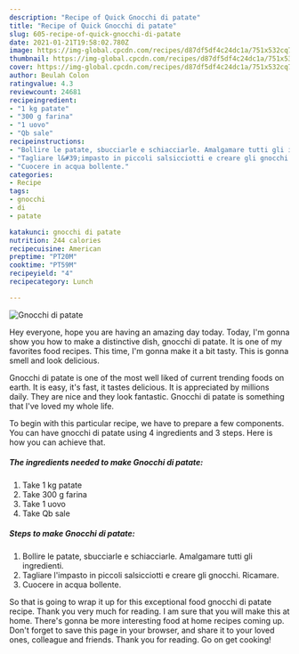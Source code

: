 ```yaml
---
description: "Recipe of Quick Gnocchi di patate"
title: "Recipe of Quick Gnocchi di patate"
slug: 605-recipe-of-quick-gnocchi-di-patate
date: 2021-01-21T19:58:02.780Z
image: https://img-global.cpcdn.com/recipes/d87df5df4c24dc1a/751x532cq70/gnocchi-di-patate-recipe-main-photo.jpg
thumbnail: https://img-global.cpcdn.com/recipes/d87df5df4c24dc1a/751x532cq70/gnocchi-di-patate-recipe-main-photo.jpg
cover: https://img-global.cpcdn.com/recipes/d87df5df4c24dc1a/751x532cq70/gnocchi-di-patate-recipe-main-photo.jpg
author: Beulah Colon
ratingvalue: 4.3
reviewcount: 24681
recipeingredient:
- "1 kg patate"
- "300 g farina"
- "1 uovo"
- "Qb sale"
recipeinstructions:
- "Bollire le patate, sbucciarle e schiacciarle. Amalgamare tutti gli ingredienti."
- "Tagliare l&#39;impasto in piccoli salsicciotti e creare gli gnocchi. Ricamare."
- "Cuocere in acqua bollente."
categories:
- Recipe
tags:
- gnocchi
- di
- patate

katakunci: gnocchi di patate 
nutrition: 244 calories
recipecuisine: American
preptime: "PT20M"
cooktime: "PT59M"
recipeyield: "4"
recipecategory: Lunch

---
```



![Gnocchi di patate](https://img-global.cpcdn.com/recipes/d87df5df4c24dc1a/751x532cq70/gnocchi-di-patate-recipe-main-photo.jpg)

Hey everyone, hope you are having an amazing day today. Today, I'm gonna show you how to make a distinctive dish, gnocchi di patate. It is one of my favorites food recipes. This time, I'm gonna make it a bit tasty. This is gonna smell and look delicious.

Gnocchi di patate is one of the most well liked of current trending foods on earth. It is easy, it's fast, it tastes delicious. It is appreciated by millions daily. They are nice and they look fantastic. Gnocchi di patate is something that I've loved my whole life.




To begin with this particular recipe, we have to prepare a few components. You can have gnocchi di patate using 4 ingredients and 3 steps. Here is how you can achieve that.

<!--inarticleads1-->

##### The ingredients needed to make Gnocchi di patate:

1. Take 1 kg patate
1. Take 300 g farina
1. Take 1 uovo
1. Take Qb sale




<!--inarticleads2-->

##### Steps to make Gnocchi di patate:

1. Bollire le patate, sbucciarle e schiacciarle. Amalgamare tutti gli ingredienti.
1. Tagliare l&#39;impasto in piccoli salsicciotti e creare gli gnocchi. Ricamare.
1. Cuocere in acqua bollente.




So that is going to wrap it up for this exceptional food gnocchi di patate recipe. Thank you very much for reading. I am sure that you will make this at home. There's gonna be more interesting food at home recipes coming up. Don't forget to save this page in your browser, and share it to your loved ones, colleague and friends. Thank you for reading. Go on get cooking!
